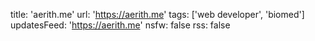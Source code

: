title: 'aerith.me'
url: 'https://aerith.me'
tags: ['web developer', 'biomed']
updatesFeed: 'https://aerith.me'
nsfw: false
rss: false
